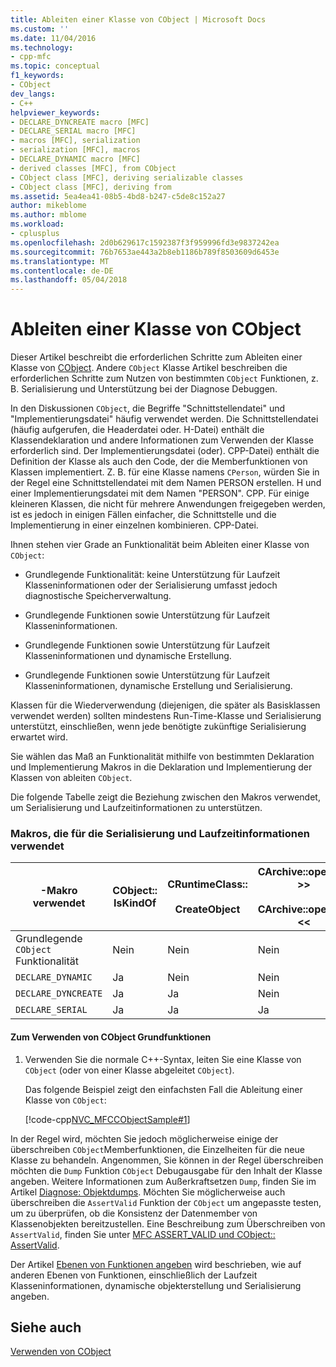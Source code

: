```yaml
---
title: Ableiten einer Klasse von CObject | Microsoft Docs
ms.custom: ''
ms.date: 11/04/2016
ms.technology:
- cpp-mfc
ms.topic: conceptual
f1_keywords:
- CObject
dev_langs:
- C++
helpviewer_keywords:
- DECLARE_DYNCREATE macro [MFC]
- DECLARE_SERIAL macro [MFC]
- macros [MFC], serialization
- serialization [MFC], macros
- DECLARE_DYNAMIC macro [MFC]
- derived classes [MFC], from CObject
- CObject class [MFC], deriving serializable classes
- CObject class [MFC], deriving from
ms.assetid: 5ea4ea41-08b5-4bd8-b247-c5de8c152a27
author: mikeblome
ms.author: mblome
ms.workload:
- cplusplus
ms.openlocfilehash: 2d0b629617c1592387f3f959996fd3e9837242ea
ms.sourcegitcommit: 76b7653ae443a2b8eb1186b789f8503609d6453e
ms.translationtype: MT
ms.contentlocale: de-DE
ms.lasthandoff: 05/04/2018
---
```

# <a name="deriving-a-class-from-cobject"></a>Ableiten einer Klasse von CObject
Dieser Artikel beschreibt die erforderlichen Schritte zum Ableiten einer Klasse von [CObject](../mfc/reference/cobject-class.md). Andere `CObject` Klasse Artikel beschreiben die erforderlichen Schritte zum Nutzen von bestimmten `CObject` Funktionen, z. B. Serialisierung und Unterstützung bei der Diagnose Debuggen.  
  
 In den Diskussionen `CObject`, die Begriffe "Schnittstellendatei" und "Implementierungsdatei" häufig verwendet werden. Die Schnittstellendatei (häufig aufgerufen, die Headerdatei oder. H-Datei) enthält die Klassendeklaration und andere Informationen zum Verwenden der Klasse erforderlich sind. Der Implementierungsdatei (oder). CPP-Datei) enthält die Definition der Klasse als auch den Code, der die Memberfunktionen von Klassen implementiert. Z. B. für eine Klasse namens `CPerson`, würden Sie in der Regel eine Schnittstellendatei mit dem Namen PERSON erstellen. H und einer Implementierungsdatei mit dem Namen "PERSON". CPP. Für einige kleineren Klassen, die nicht für mehrere Anwendungen freigegeben werden, ist es jedoch in einigen Fällen einfacher, die Schnittstelle und die Implementierung in einer einzelnen kombinieren. CPP-Datei.  
  
 Ihnen stehen vier Grade an Funktionalität beim Ableiten einer Klasse von `CObject`:  
  
-   Grundlegende Funktionalität: keine Unterstützung für Laufzeit Klasseninformationen oder der Serialisierung umfasst jedoch diagnostische Speicherverwaltung.  
  
-   Grundlegende Funktionen sowie Unterstützung für Laufzeit Klasseninformationen.  
  
-   Grundlegende Funktionen sowie Unterstützung für Laufzeit Klasseninformationen und dynamische Erstellung.  
  
-   Grundlegende Funktionen sowie Unterstützung für Laufzeit Klasseninformationen, dynamische Erstellung und Serialisierung.  
  
 Klassen für die Wiederverwendung (diejenigen, die später als Basisklassen verwendet werden) sollten mindestens Run-Time-Klasse und Serialisierung unterstützt, einschließen, wenn jede benötigte zukünftige Serialisierung erwartet wird.  
  
 Sie wählen das Maß an Funktionalität mithilfe von bestimmten Deklaration und Implementierung Makros in die Deklaration und Implementierung der Klassen von ableiten `CObject`.  
  
 Die folgende Tabelle zeigt die Beziehung zwischen den Makros verwendet, um Serialisierung und Laufzeitinformationen zu unterstützen.  
  
### <a name="macros-used-for-serialization-and-run-time-information"></a>Makros, die für die Serialisierung und Laufzeitinformationen verwendet  
  
|-Makro verwendet|CObject:: IsKindOf|CRuntimeClass::<br /><br /> CreateObject|CArchive::operator >><br /><br /> CArchive::operator <<|  
|----------------|-----------------------|--------------------------------------|-------------------------------------------------------|  
|Grundlegende `CObject` Funktionalität|Nein|Nein|Nein|  
|`DECLARE_DYNAMIC`|Ja|Nein|Nein|  
|`DECLARE_DYNCREATE`|Ja|Ja|Nein|  
|`DECLARE_SERIAL`|Ja|Ja|Ja|  
  
#### <a name="to-use-basic-cobject-functionality"></a>Zum Verwenden von CObject Grundfunktionen  
  
1.  Verwenden Sie die normale C++-Syntax, leiten Sie eine Klasse von `CObject` (oder von einer Klasse abgeleitet `CObject`).  
  
     Das folgende Beispiel zeigt den einfachsten Fall die Ableitung einer Klasse von `CObject`:  
  
     [!code-cpp[NVC_MFCCObjectSample#1](../mfc/codesnippet/cpp/deriving-a-class-from-cobject_1.h)]  
  
 In der Regel wird, möchten Sie jedoch möglicherweise einige der überschreiben `CObject`Memberfunktionen, die Einzelheiten für die neue Klasse zu behandeln. Angenommen, Sie können in der Regel überschreiben möchten die `Dump` Funktion `CObject` Debugausgabe für den Inhalt der Klasse angeben. Weitere Informationen zum Außerkraftsetzen `Dump`, finden Sie im Artikel [Diagnose: Objektdumps](http://msdn.microsoft.com/en-us/727855b1-5a83-44bd-9fe3-f1d535584b59). Möchten Sie möglicherweise auch überschreiben die `AssertValid` Funktion der `CObject` um angepasste testen, um zu überprüfen, ob die Konsistenz der Datenmember von Klassenobjekten bereitzustellen. Eine Beschreibung zum Überschreiben von `AssertValid`, finden Sie unter [MFC ASSERT_VALID und CObject:: AssertValid](http://msdn.microsoft.com/en-us/7654fb75-9e9a-499a-8165-0a96faf2d5e6).  
  
 Der Artikel [Ebenen von Funktionen angeben](../mfc/specifying-levels-of-functionality.md) wird beschrieben, wie auf anderen Ebenen von Funktionen, einschließlich der Laufzeit Klasseninformationen, dynamische objekterstellung und Serialisierung angeben.  
  
## <a name="see-also"></a>Siehe auch  
 [Verwenden von CObject](../mfc/using-cobject.md)


